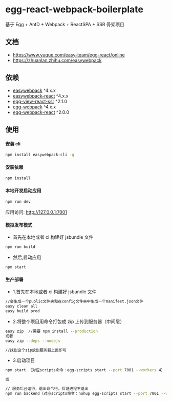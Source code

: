 # egg-react-webpack-boilerplate

基于 Egg + AntD + Webpack + ReactSPA + SSR 骨架项目

## 文档

- https://www.yuque.com/easy-team/egg-react/online
- https://zhuanlan.zhihu.com/easywebpack

## 依赖

- [easywebpack](https://github.com/easy-team/easywebpack) ^4.x.x
- [easywebpack-react](https://github.com/easy-team/easywebpack-react) ^4.x.x
- [egg-view-react-ssr](https://github.com/easy-team/egg-view-react-ssr) ^2.1.0
- [egg-webpack](https://github.com/easy-team/egg-webpack) ^4.x.x
- [egg-webpack-react](https://github.com/easy-team/egg-webpack-react) ^2.0.0

## 使用

#### 安装 cli

```bash
npm install easywebpack-cli -g
```

#### 安装依赖

```bash
npm install
```

#### 本地开发启动应用

```bash
npm run dev
```

应用访问: http://127.0.0.1:7001

#### 模拟发布模式

- 首先在本地或者 ci 构建好 jsbundle 文件

```bash
npm run build
```

- 然后,启动应用

```bash
npm start
```

#### 生产部署

- 1.首先在本地或者 ci 构建好 jsbundle 文件

```bash
//会生成一个public文件夹和在config文件夹中生成一个manifest.json文件
easy clean all
easy build prod
```

- 2.将整个项目用命令打包成 zip 上传到服务器（中间层）

```bash
easy zip  //需要 npm install --production
或者
easy zip --deps --nodejs

//找到这个zip放到服务器上面即可
```

- 3.启动项目

```bash
npm start （对应scripts命令：egg-scripts start --port 7001 --workers 4）

或

// 服务后台运行，退出命令行，保证进程不退出
npm run backend（对应scripts命令：nohup egg-scripts start --port 7001 --workers 4 &）
```
